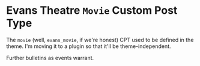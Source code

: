 # Evans Theatre `Movie` Custom Post Type

The `movie` (well, `evans_movie`, if we're honest) CPT used to be defined in the theme. I'm moving it to a plugin so that it'll be theme-independent.

Further bulletins as events warrant.